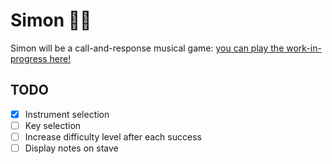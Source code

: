# Simon :musical_note::saxophone:

Simon will be a call-and-response musical game: [you can play the work-in-progress here!](https://timiles.github.io/simon/)

## TODO
- [x] Instrument selection
- [ ] Key selection
- [ ] Increase difficulty level after each success
- [ ] Display notes on stave
